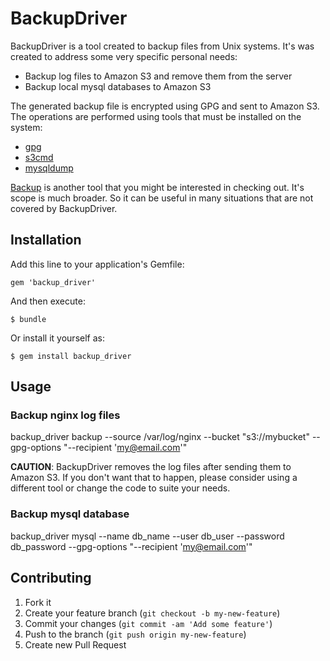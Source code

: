 # BackupDriver

BackupDriver is a tool created to backup files from Unix systems. It's was created to address some very specific personal needs:

  * Backup log files to Amazon S3 and remove them from the server
  * Backup local mysql databases to Amazon S3

The generated backup file is encrypted using GPG and sent to Amazon S3. The operations are performed using tools that must be installed on the system:

  * [gpg][]
  * [s3cmd][]
  * [mysqldump][]

[Backup][b] is another tool that you might be interested in checking out. It's scope is much broader. So it can be useful in many situations that are not covered by BackupDriver. 

## Installation

Add this line to your application's Gemfile:

    gem 'backup_driver'

And then execute:

    $ bundle

Or install it yourself as:

    $ gem install backup_driver

## Usage

### Backup nginx log files

  backup_driver backup --source /var/log/nginx --bucket "s3://mybucket" --gpg-options "--recipient 'my@email.com'"

**CAUTION**: BackupDriver removes the log files after sending them to Amazon S3. If you don't want that to happen, please consider using a different tool or change the code to suite your needs.

### Backup mysql database

  backup_driver mysql --name db_name --user db_user --password db_password --gpg-options "--recipient 'my@email.com'"  

## Contributing

1. Fork it
2. Create your feature branch (`git checkout -b my-new-feature`)
3. Commit your changes (`git commit -am 'Add some feature'`)
4. Push to the branch (`git push origin my-new-feature`)
5. Create new Pull Request

[gpg]:       http://www.gnupg.org/
[s3cmd]:     http://s3tools.org/s3cmd
[mysqldump]: http://dev.mysql.com/doc/refman/5.1/en/mysqldump.html
[b]:         https://github.com/meskyanichi/backup
